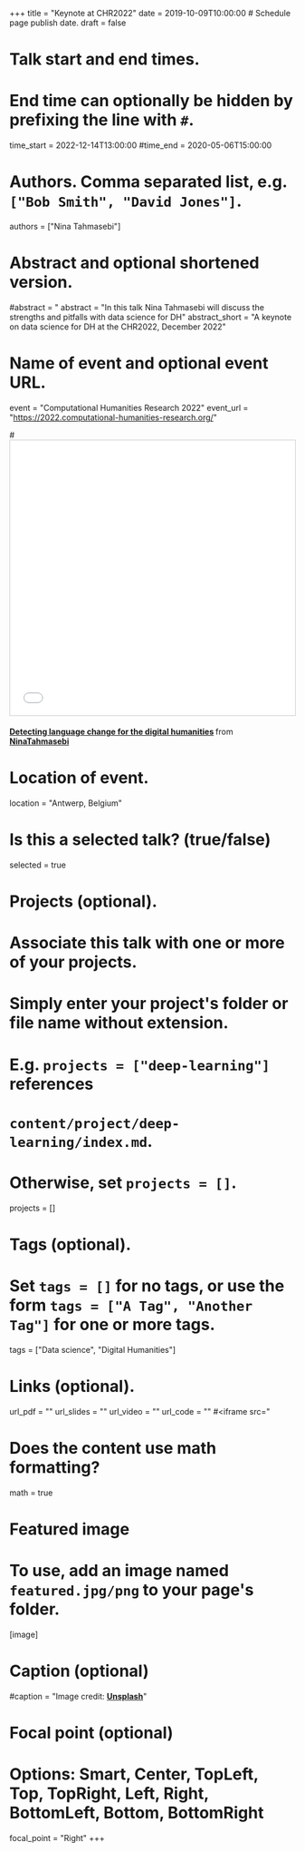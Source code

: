 +++
title = "Keynote at CHR2022"
date = 2019-10-09T10:00:00 # Schedule page publish date.
draft = false

# Talk start and end times.
#   End time can optionally be hidden by prefixing the line with `#`.
time_start = 2022-12-14T13:00:00
#time_end = 2020-05-06T15:00:00

# Authors. Comma separated list, e.g. `["Bob Smith", "David Jones"]`.
authors = ["Nina Tahmasebi"]

# Abstract and optional shortened version.
#abstract = "
abstract = "In this talk Nina Tahmasebi will discuss the strengths and pitfalls with data science for DH"
abstract_short = "A keynote on data science for DH at the CHR2022, December 2022"

# Name of event and optional event URL.
event = "Computational Humanities Research 2022"
event_url = "https://2022.computational-humanities-research.org/"

#<iframe src="//www.slideshare.net/slideshow/embed_code/key/fd19H8HHuBXLVD" width="595" height="485" frameborder="0" marginwidth="0" marginheight="0" scrolling="no" style="border:1px solid #CCC; border-width:1px; margin-bottom:5px; max-width: 100%;" allowfullscreen> </iframe> <div style="margin-bottom:5px"> <strong> <a href="//www.slideshare.net/NinaTahmasebi/detecting-language-change-for-the-digital-humanities" title="Detecting language change for the digital humanities" target="_blank">Detecting language change for the digital humanities</a> </strong> from <strong><a href="https://www.slideshare.net/NinaTahmasebi" target="_blank">NinaTahmasebi</a></strong> </div>
# Location of event.
location = "Antwerp, Belgium"

# Is this a selected talk? (true/false)
selected = true

# Projects (optional).
#   Associate this talk with one or more of your projects.
#   Simply enter your project's folder or file name without extension.
#   E.g. `projects = ["deep-learning"]` references 
#   `content/project/deep-learning/index.md`.
#   Otherwise, set `projects = []`.
projects = []

# Tags (optional).
#   Set `tags = []` for no tags, or use the form `tags = ["A Tag", "Another Tag"]` for one or more tags.
tags = ["Data science", "Digital Humanities"]

# Links (optional).
url_pdf = ""
url_slides = ""
url_video = ""
url_code = ""
#<iframe src="

# Does the content use math formatting?
math = true

# Featured image
# To use, add an image named `featured.jpg/png` to your page's folder. 
[image]

  # Caption (optional)
  #caption = "Image credit: [**Unsplash**](https://unsplash.com/photos/bzdhc5b3Bxs)"

  # Focal point (optional)
  # Options: Smart, Center, TopLeft, Top, TopRight, Left, Right, BottomLeft, Bottom, BottomRight
  focal_point = "Right"
+++



